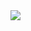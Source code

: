 <img src="https://capsule-render.vercel.app/api?type=shark&color=0067a3&height=120&section=header&text=Hello, aeyongworld!&fontSize=70" />
